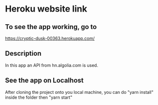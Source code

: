 # Heroku website link

## To see the app working, go to

<https://cryptic-dusk-00363.herokuapp.com/>

## Description

In this app an API from hn.algolia.com is used.

## See the app on Localhost

After cloning the project onto you local machine, you can do "yarn install" inside the folder then "yarn start"
